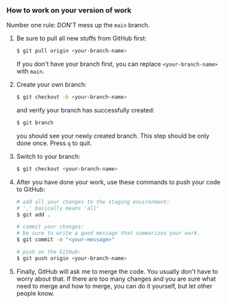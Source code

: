 ### How to work on your version of work

Number one rule: DON'T mess up the `main` branch.

1. Be sure to pull all new stuffs from GitHub first:

   ```bash
   $ git pull origin <your-branch-name>
   ```

   If you don't have your branch first, you can replace `<your-branch-name>` with `main`.

2. Create your own branch:

   ```bash
   $ git checkout -b <your-branch-name>
   ```

   and verify your branch has successfully created:

   ```bash
   $ git branch
   ```

   you should see your newly created branch. This step should be only done once. Press `q` to quit.

3. Switch to your branch:

   ```bash
   $ git checkout <your-branch-name>
   ```

4. After you have done your work, use these commands to push your code to GitHub:

   ```bash
   # add all your changes to the staging environment:
   # '.' basically means 'all'
   $ git add .
   ```

   ```bash
   # commit your changes:
   # be sure to write a good message that summarizes your work.
   $ git commit -m "<your-message>"
   ```

   ```bash
   # push on the GitHub:
   $ git push origin <your-branch-name>
   ```

5. Finally, GitHub will ask me to merge the code. You usually don't have to worry about that. If there are too many changes and you are sure what need to merge and how to merge, you can do it yourself, but let other people know.